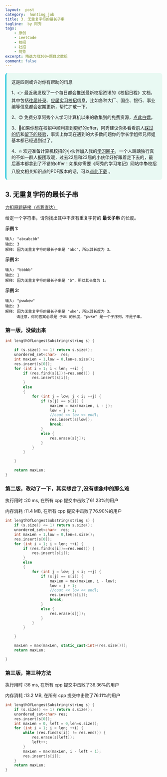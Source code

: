 ```yaml
---
layout:  post
category:  hunting_job
title: 3. 无重复字符的最长子串
tagline:  by 阿秀
tags:
    - 原创
    - LeetCode
    - 校招
    - 社招
    - 阿秀
excerpt: 精选力扣300+题目之数组
comment: false
---
```




<div style="border-color: #24C6DC;
            background-color: #e9f9f3;         
            margin: 1rem 0;
        padding: .25rem 1rem;
        border-left-width: .3rem;
        border-left-style: solid;
        border-radius: .5rem;
        color: inherit;">
  <p>这是四则或许对你有帮助的讯息</p>
  <p>1、👉 最近我发现了一个每日都会推送最新校招资讯的《校招日程》文档，其中包括<a href="https://flowus.cn/ee50d5eb-3cd5-4f74-880e-95b215dd4ff2" target="_blank">往届补录</a>、<a href="https://flowus.cn/5f327c98-1e31-46c8-b86b-5ac6105e021f" target="_blank">应届实习校招</a>信息，比如各种大厂、国企、银行、事业编等信息都会定期更新，帮忙扩散一下。</p>  
  <p>2、😍
    免费分享阿秀个人学习计算机以来的收集到的免费资源，<a style="text-decoration: underline" href="/notes/07-resources/01-free/01-introduce.html" target="_blank">点此白嫖</a>。
  </p>
  <p>3、🚀如果你想在校招中顺利拿到更好的offer，阿秀建议你多看看前人<a style="text-decoration: underline" href="https://www.yuque.com/tuobaaxiu/httmmc/npg1k81zeq4wfpyz" target="_blank">踩过的坑</a>和<a style="text-decoration: underline"  target="_blank" href="https://www.yuque.com/tuobaaxiu/httmmc/gge9ppd0mbu2d3dp">留下的经验</a>，事实上你现在遇到的大多数问题你的学长学姐师兄师姐基本都已经遇到过了。
  </p>
  <p>4、🔥 欢迎准备计算机校招的小伙伴加入我的<a  style="text-decoration: underline" href="https://www.yuque.com/tuobaaxiu/httmmc/xg0otqvc17wfx4u9" target="_blank">学习圈子</a>，一个人踽踽独行真的不如一群人报团取暖，过去22届和23届的小伙伴好好跟着走下去的，最后基本都拿到了不错的offer！如果你需要《阿秀的学习笔记》网站中📚︎校招八股文相关知识点的PDF版本的话，可以<a style="text-decoration: underline" href="/notes/08-other/02-question.html#_5、如何下载阿秀的学习笔记内容pdf版本" target="_blank">点此下载</a> 。</p>   </div>


## 3. 无重复字符的最长子串

[力扣原题链接（点我直达）](https://leetcode-cn.com/problems/longest-substring-without-repeating-characters/)

给定一个字符串，请你找出其中不含有重复字符的 **最长子串** 的长度。

**示例 1:**

```
输入: "abcabcbb"
输出: 3 
解释: 因为无重复字符的最长子串是 "abc"，所以其长度为 3。
```

**示例 2:**

```
输入: "bbbbb"
输出: 1
解释: 因为无重复字符的最长子串是 "b"，所以其长度为 1。
```

**示例 3:**

```
输入: "pwwkew"
输出: 3
解释: 因为无重复字符的最长子串是 "wke"，所以其长度为 3。
     请注意，你的答案必须是 子串 的长度，"pwke" 是一个子序列，不是子串。
```





### 第一版，没做出来

```c++
int lengthOfLongestSubstring(string s) {

	if (s.size() <= 1) return s.size();
	unordered_set<char>  res;
	int maxLen = 1,low = 0,len=s.size();
	res.insert(s[0]);
	for (int i = 1; i < len; ++i) {
		if (res.find(s[i])!=res.end()) {
			res.insert(s[i]);
		}
		else
		{
			for (int j = low; j < i; ++j) {
				if (s[j] == s[i]) {
					maxLen = max(maxLen, i - j);
					low = j + 1;
					//cout << low << endl;
					res.insert(s[low]);
					break;
				}
				else {
					res.erase(s[j]);
				}
			}
		}

	}

	return maxLen;
}
```









### 第二版，改动了一下，其实想岔了,没有想象中的那么难

执行用时 :20 ms, 在所有 cpp 提交中击败了61.23%的用户

内存消耗 :11.4 MB, 在所有 cpp 提交中击败了76.90%的用户

```C++
int lengthOfLongestSubstring(string s) {
	if (s.size() <= 1) return s.size();
	unordered_set<char>  res;
	int maxLen = 1,low = 0,len=s.size();
	res.insert(s[0]);
	for (int i = 1; i < len; ++i) {
		if (res.find(s[i])==res.end()) {
			res.insert(s[i]);
		}
		else
		{
			for (int j = low; j < i; ++j) {
				if (s[j] == s[i]) {
					maxLen = max(maxLen, i - low);
					low = j + 1;
					//cout << low << endl;
					res.insert(s[i]);
					break;
				}
				else {
					res.erase(s[j]);
				}
			}
		}

	}

	maxLen = max(maxLen, static_cast<int>(res.size()));
	return maxLen;

}
```





### 第三版，第三种方法

执行用时 :36 ms, 在所有 cpp 提交中击败了36.36%的用户

内存消耗 :13.2 MB, 在所有 cpp 提交中击败了76.11%的用户

```c++
int lengthOfLongestSubstring(string s) {
	if (s.size() <= 1) return s.size();
	unordered_set<char> res;
	res.insert(s[0]);
	int maxLen = 0, left = 0,len=s.size();
	for (int i = 1; i < len; ++i) {
		while (res.find(s[i]) != res.end()) {
			res.erase(s[left]);
			left++;
		}
		maxLen = max(maxLen, i - left + 1);
		res.insert(s[i]);
	}
	return maxLen;
}
```



<p id="数组中的第个最大元素"></p>

